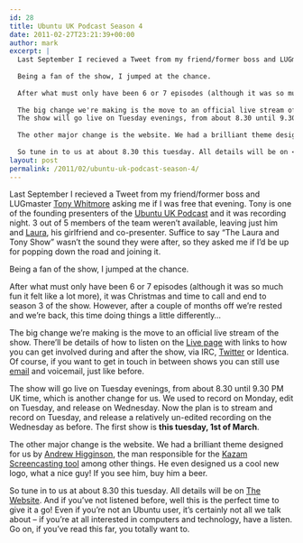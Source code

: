 ```yaml
---
id: 28
title: Ubuntu UK Podcast Season 4
date: 2011-02-27T23:21:39+00:00
author: mark
excerpt: |
  Last September I recieved a Tweet from my friend/former boss and LUGmaster <a href="http://tonywhitmore.co.uk">Tony Whitmore</a> asking me if I was free that evening.  Tony is one of the founding presenters of the <a href="http://podcast.ubuntu-uk.org/">Ubuntu UK Podcast</a> and it was recording night. 3 out of 5 members of the team weren't available, leaving just him and <a href="http://www.lauracowen.co.uk/">Laura</a>, his girlfriend and co-presenter.  Suffice to say "The Laura and Tony Show" wasn't the sound they were after, so they asked me if I'd be up for popping down the road and joining it.
  
  Being a fan of the show, I jumped at the chance.
  
  After what must only have been 6 or 7 episodes (although it was so much fun it felt like a lot more), it was Christmas and time to call and end to season 3 of the show. However, after a couple of months off we're rested and we're back, this time doing things a little differently...
  
  The big change we're making is the move to an official live stream of the show.  There'll be details of how to listen on the <a href="http://podcast.ubuntu-uk.org/live/">Live page</a> with links to how you can get involved during and after the show, via <abbr title="#ubuntu-uk-podcast on freenode">IRC</abbr>, <a href="http://twitter.com/uupc">Twitter</a> or <a href="https://identi.ca/uupc">Identica</a>. Of course, if you want to get in touch in between shows you can still use <a href="mailto:podcast@ubuntu-uk.org">email</a> and <abbr title="+44 (0) 845 508 1986">voicemail</abbr>, just like before.
  The show will go live on Tuesday evenings, from about 8.30 until 9.30 PM UK time, which is another change for us. We used to record on Monday, edit on Tuesday, and release on Wednesday. Now the plan is to stream and record on Tuesday, and release a relatively un-edited recording on the Wednesday as before.  The first show is <strong>this tuesday, 1st of March</strong>.
  
  The other major change is the website. We had a brilliant theme designed for us by <a href="https://whyareyoureadingthisurl.wordpress.com/">Andrew Higginson</a>, the man responsible for the <a href="https://launchpad.net/kazam">Kazam Screencasting tool</a> among other things. He even designed us a cool new logo, what a nice guy!  If you see him, buy him a beer.
  
  So tune in to us at about 8.30 this tuesday. All details will be on <a href="http://podcast.ubuntu-uk.org/">The Website</a>. And if you've not listened before, well this is the perfect time to give it a go!  Even if you're not an Ubuntu user, it's certainly not all we talk about - if you're at all interested in computers and technology, have a listen. Go on, if you've read this far, you totally want to.
layout: post
permalink: /2011/02/ubuntu-uk-podcast-season-4/
---
```

Last September I recieved a Tweet from my friend/former boss and LUGmaster [Tony Whitmore](http://tonywhitmore.co.uk) asking me if I was free that evening. Tony is one of the founding presenters of the [Ubuntu UK Podcast](http://podcast.ubuntu-uk.org/) and it was recording night. 3 out of 5 members of the team weren&#8217;t available, leaving just him and [Laura](http://www.lauracowen.co.uk/), his girlfriend and co-presenter. Suffice to say &#8220;The Laura and Tony Show&#8221; wasn&#8217;t the sound they were after, so they asked me if I&#8217;d be up for popping down the road and joining it.

Being a fan of the show, I jumped at the chance.

After what must only have been 6 or 7 episodes (although it was so much fun it felt like a lot more), it was Christmas and time to call and end to season 3 of the show. However, after a couple of months off we&#8217;re rested and we&#8217;re back, this time doing things a little differently&#8230;

The big change we&#8217;re making is the move to an official live stream of the show. There&#8217;ll be details of how to listen on the [Live page](http://podcast.ubuntu-uk.org/live/) with links to how you can get involved during and after the show, via IRC, [Twitter](http://twitter.com/uupc) or Identica. Of course, if you want to get in touch in between shows you can still use [email](mailto:podcast@ubuntu-uk.org) and voicemail, just like before.
  
The show will go live on Tuesday evenings, from about 8.30 until 9.30 PM UK time, which is another change for us. We used to record on Monday, edit on Tuesday, and release on Wednesday. Now the plan is to stream and record on Tuesday, and release a relatively un-edited recording on the Wednesday as before. The first show is **this tuesday, 1st of March**.

The other major change is the website. We had a brilliant theme designed for us by [Andrew Higginson](https://whyareyoureadingthisurl.wordpress.com/), the man responsible for the [Kazam Screencasting tool](https://launchpad.net/kazam) among other things. He even designed us a cool new logo, what a nice guy! If you see him, buy him a beer.

So tune in to us at about 8.30 this tuesday. All details will be on [The Website](http://podcast.ubuntu-uk.org/). And if you&#8217;ve not listened before, well this is the perfect time to give it a go! Even if you&#8217;re not an Ubuntu user, it&#8217;s certainly not all we talk about &#8211; if you&#8217;re at all interested in computers and technology, have a listen. Go on, if you&#8217;ve read this far, you totally want to.
